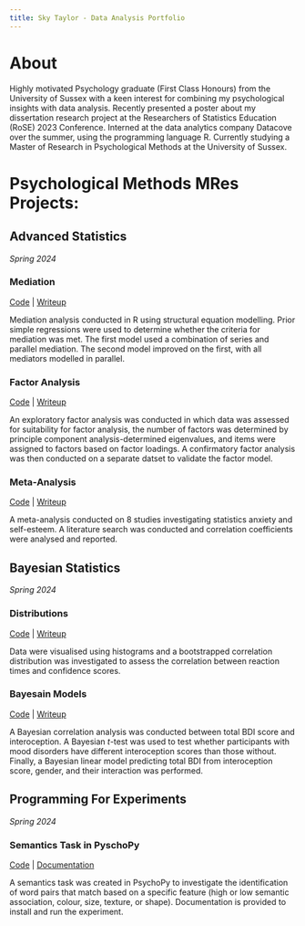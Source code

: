 ```yaml
---
title: Sky Taylor - Data Analysis Portfolio
---
```


# About
Highly motivated Psychology graduate (First Class Honours) from the University of Sussex with a keen interest for combining my psychological insights with data analysis. Recently presented a poster about my dissertation research project at the Researchers of Statistics Education (RoSE) 2023 Conference. Interned at the data analytics company Datacove over the summer, using the programming language R. Currently studying a Master of Research in Psychological Methods at the University of Sussex.

# Psychological Methods MRes Projects:
## Advanced Statistics
*Spring 2024*
### Mediation
[Code](https://github.com/skylar-taylor/study-projects/blob/main/docs/advanced_statistics/mediation.qmd)
 | 
[Writeup](https://skylar-taylor.github.io/study-projects/advanced_statistics/mediation.html)

Mediation analysis conducted in R using structural equation modelling. Prior simple regressions were used to determine whether the criteria for mediation was met. The first model used a combination of series and parallel mediation. The second model improved on the first, with all mediators modelled in parallel.

### Factor Analysis
[Code](https://github.com/skylar-taylor/study-projects/blob/main/docs/advanced_statistics/factor_analysis.qmd)
 | 
[Writeup](https://skylar-taylor.github.io/study-projects/advanced_statistics/factor_analysis.html)

An exploratory factor analysis was conducted in which data was assessed for suitability for factor analysis, the number of factors was determined by principle component analysis-determined eigenvalues, and items were assigned to factors based on factor loadings. A confirmatory factor analysis was then conducted on a separate datset to validate the factor model.

### Meta-Analysis
[Code](https://github.com/skylar-taylor/study-projects/blob/main/docs/advanced_statistics/meta_analysis.qmd)
 | 
[Writeup](https://skylar-taylor.github.io/study-projects/advanced_statistics/meta_analysis.pdf)

A meta-analysis conducted on 8 studies investigating statistics anxiety and self-esteem. A literature search was conducted and correlation coefficients were analysed and reported.

## Bayesian Statistics
*Spring 2024*
### Distributions
[Code](https://github.com/skylar-taylor/study-projects/blob/main/docs/bayesian_statistics/distributions.qmd)
 | 
[Writeup](https://skylar-taylor.github.io/study-projects/bayesian_statistics/distributions.html)

Data were visualised using histograms and a bootstrapped correlation distribution was investigated to assess the correlation between reaction times and confidence scores.

### Bayesain Models
[Code](https://github.com/skylar-taylor/study-projects/blob/main/docs/bayesian_statistics/bayesian_models.qmd)
 | 
[Writeup](https://skylar-taylor.github.io/study-projects/bayesian_statistics/bayesian_models.html)

A Bayesian correlation analysis was conducted between total BDI score and interoception. A Bayesian _t_-test was used to test whether participants with mood disorders have different interoception scores than those without. Finally, a Bayesian linear model predicting total BDI from interoception score, gender, and their interaction was performed.

## Programming For Experiments
*Spring 2024*
### Semantics Task in PyschoPy
[Code](https://github.com/skylar-taylor/study-projects/blob/main/docs/programming_for_experiments/semantics_task.py)
 | 
[Documentation](https://skylar-taylor.github.io/study-projects/programming_for_experiments/documentation.html)

A semantics task was created in PsychoPy to investigate the identification of word pairs that match based on a specific feature (high or low semantic association, colour, size, texture, or shape). Documentation is provided to install and run the experiment.

